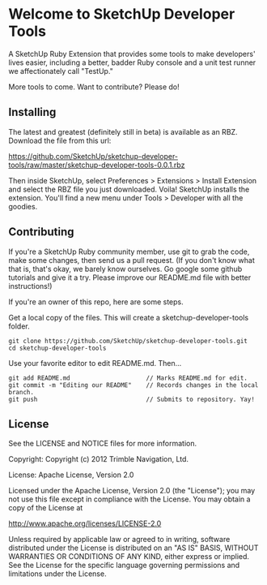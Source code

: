 # Welcome to SketchUp Developer Tools

A SketchUp Ruby Extension that provides some tools to make developers' lives
easier, including a better, badder Ruby console and a unit test runner we
affectionately call "TestUp."

More tools to come. Want to contribute? Please do!

## Installing

The latest and greatest (definitely still in beta) is available as an RBZ.
Download the file from this url:

https://github.com/SketchUp/sketchup-developer-tools/raw/master/sketchup-developer-tools-0.0.1.rbz

Then inside SketchUp, select Preferences > Extensions > Install Extension and select the RBZ file you just downloaded. Voila! SketchUp installs the extension.
You'll find a new menu under Tools > Developer with all the goodies.

## Contributing

If you're a SketchUp Ruby community member, use git to grab the code, make some changes, then send us a pull request. (If you don't know what that is, that's okay, we barely know ourselves. Go google some github tutorials and give it a try. Please improve our README.md file with better instructions!)

If you're an owner of this repo, here are some steps.

Get a local copy of the files. This will create a sketchup-developer-tools folder.

	git clone https://github.com/SketchUp/sketchup-developer-tools.git  
	cd sketchup-developer-tools 

Use your favorite editor to edit README.md. Then...

	git add README.md                     // Marks README.md for edit.  
	git commit -m "Editing our README"    // Records changes in the local branch.  
	git push                              // Submits to repository. Yay!  

## License

See the LICENSE and NOTICE files for more information.

Copyright: Copyright (c) 2012 Trimble Navigation, Ltd.

License: Apache License, Version 2.0

Licensed under the Apache License, Version 2.0 (the "License");
you may not use this file except in compliance with the License.
You may obtain a copy of the License at

http://www.apache.org/licenses/LICENSE-2.0

Unless required by applicable law or agreed to in writing, software
distributed under the License is distributed on an "AS IS" BASIS,
WITHOUT WARRANTIES OR CONDITIONS OF ANY KIND, either express or implied.
See the License for the specific language governing permissions and
limitations under the License.